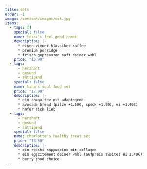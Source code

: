 ```yaml
---
title: sets
order: -1
image: /content/images/set.jpg
items:
  - tags: []
    special: false
    name: tessa's feel good combi
    description: |-
      * e﻿inen wiener klassiker kaffee
      * p﻿remium porridge
      * f﻿risch gepressten saft deiner wahl
    price: "15.90"
  - tags:
      - herzhaft
      - gesund
      - sättigend
    special: false
    name: tina's soul food set
    price: "17.90"
    description: |-
      * e﻿in chaga tee mit adaptogene
      * a﻿vocado bread (pilze +1.50€, speck +1.90€, ei +1.40€)
      * h﻿afer dich lieb
  - tags:
      - herzhaft
      - gesund
      - sättigend
    special: false
    name: charlotte's healthy treat set
    price: "18.50"
    description: |-
      * e﻿in reishi cappuccino mit collagen
      * e﻿in eggcitement deiner wahl (aufpreis zweites ei 1.40€)
      * berry good choice
---
```

